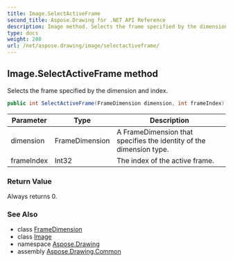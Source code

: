 ```yaml
---
title: Image.SelectActiveFrame
second_title: Aspose.Drawing for .NET API Reference
description: Image method. Selects the frame specified by the dimension and index
type: docs
weight: 280
url: /net/aspose.drawing/image/selectactiveframe/
---
```

## Image.SelectActiveFrame method

Selects the frame specified by the dimension and index.

```csharp
public int SelectActiveFrame(FrameDimension dimension, int frameIndex)
```

| Parameter | Type | Description |
| --- | --- | --- |
| dimension | FrameDimension | A FrameDimension that specifies the identity of the dimension type. |
| frameIndex | Int32 | The index of the active frame. |

### Return Value

Always returns 0.

### See Also

* class [FrameDimension](../../../aspose.drawing.imaging/framedimension/)
* class [Image](../)
* namespace [Aspose.Drawing](../../image/)
* assembly [Aspose.Drawing.Common](../../../)


